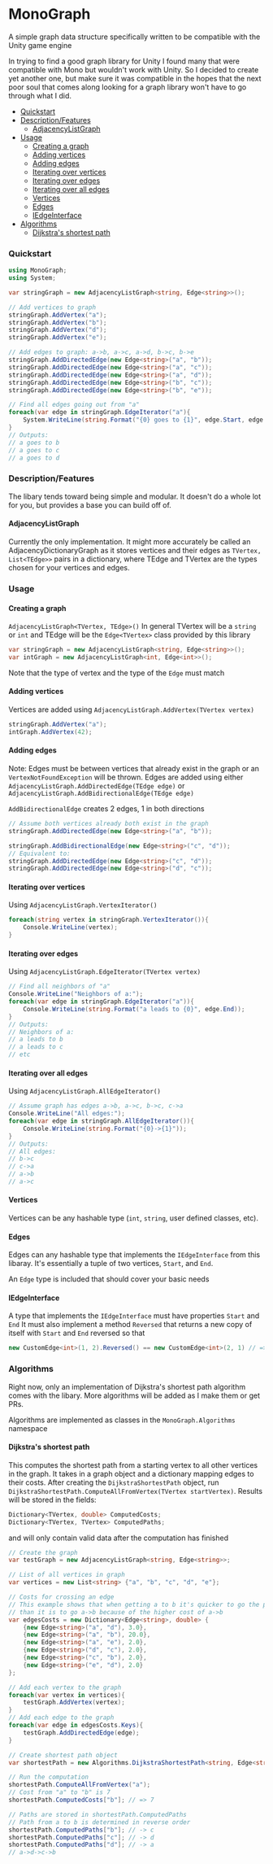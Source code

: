 # MonoGraph
A simple graph data structure specifically written to be compatible with the Unity game engine

In trying to find a good graph library for Unity I found many that were compatible with Mono but wouldn't work with Unity. So I decided to create yet another one, but make sure it was compatible in the hopes that the next poor soul that comes along looking for a graph library won't have to go through what I did.

* [Quickstart](#quickstart)
* [Description/Features](#descriptionfeatures)
    * [AdjacencyListGraph](#adjacencylistgraph)
* [Usage](#usage)
    * [Creating a graph](#creating-a-graph)
    * [Adding vertices](#adding-vertices)
    * [Adding edges](#adding-edges)
    * [Iterating over vertices](#iterating-over-vertices)
    * [Iterating over edges](#iterating-over-edges)
    * [Iterating over all edges](#iterating-over-all-edges)
    * [Vertices](#vertices)
    * [Edges](#edges)
    * [IEdgeInterface](#iedgeinterface)
* [Algorithms](#algorithms)
    * [Dijkstra's shortest path](#dijkstras-shortest-path)


### Quickstart
```c#
using MonoGraph;
using System;

var stringGraph = new AdjacencyListGraph<string, Edge<string>>();

// Add vertices to graph
stringGraph.AddVertex("a");
stringGraph.AddVertex("b");
stringGraph.AddVertex("d");
stringGraph.AddVertex("e");

// Add edges to graph: a->b, a->c, a->d, b->c, b->e
stringGraph.AddDirectedEdge(new Edge<string>("a", "b"));
stringGraph.AddDirectedEdge(new Edge<string>("a", "c"));
stringGraph.AddDirectedEdge(new Edge<string>("a", "d"));
stringGraph.AddDirectedEdge(new Edge<string>("b", "c"));
stringGraph.AddDirectedEdge(new Edge<string>("b", "e"));

// Find all edges going out from "a"
foreach(var edge in stringGraph.EdgeIterator("a"){
    System.WriteLine(string.Format("{0} goes to {1}", edge.Start, edge.End);
}
// Outputs:
// a goes to b
// a goes to c
// a goes to d
```
### Description/Features

The libary tends toward being simple and modular. It doesn't do a whole lot for you, but provides a base you can build off of.

#### AdjacencyListGraph
Currently the only implementation. It might more accurately be called an AdjacencyDictionaryGraph as it stores vertices and their edges as `TVertex, List<TEdge>>` pairs in a dictionary, where TEdge and TVertex are the types chosen for your vertices and edges. 

### Usage
#### Creating a graph
`AdjacencyListGraph<TVertex, TEdge>()`
In general TVertex will be a `string` or `int` and TEdge will be the `Edge<TVertex>` class provided by this library
```c#
var stringGraph = new AdjacencyListGraph<string, Edge<string>>();
var intGraph = new AdjacencyListGraph<int, Edge<int>>();
```
Note that the type of vertex and the type of the `Edge` must match

#### Adding vertices
Vertices are added using `AdjacencyListGraph.AddVertex(TVertex vertex)`
```c#
stringGraph.AddVertex("a");
intGraph.AddVertex(42);
```
#### Adding edges
Note: Edges must be between vertices that already exist in the graph or an `VertexNotFoundException` will be thrown.
Edges are added using either `AdjacencyListGraph.AddDirectedEdge(TEdge edge)` or `AdjacencyListGraph.AddBidirectionalEdge(TEdge edge)`

`AddBidirectionalEdge` creates 2 edges, 1 in both directions
```c#
// Assume both vertices already both exist in the graph
stringGraph.AddDirectedEdge(new Edge<string>("a", "b"));

stringGraph.AddBidirectionalEdge(new Edge<string>("c", "d"));
// Equivalent to:
stringGraph.AddDirectedEdge(new Edge<string>("c", "d"));
stringGraph.AddDirectedEdge(new Edge<string>("d", "c"));
```
#### Iterating over vertices
Using  `AdjacencyListGraph.VertexIterator()`
```c#
foreach(string vertex in stringGraph.VertexIterator()){
    Console.WriteLine(vertex);
}
```
#### Iterating over edges
Using `AdjacencyListGraph.EdgeIterator(TVertex vertex)`
```c#
// Find all neighbors of "a"
Console.WriteLine("Neighbors of a:");
foreach(var edge in stringGraph.EdgeIterator("a")){
    Console.WriteLine(string.Format("a leads to {0}", edge.End));
}
// Outputs:
// Neighbors of a:
// a leads to b
// a leads to c
// etc
```
#### Iterating over all edges
Using `AdjacencyListGraph.AllEdgeIterator()`
```c#
// Assume graph has edges a->b, a->c, b->c, c->a
Console.WriteLine("All edges:");
foreach(var edge in stringGraph.AllEdgeIterator()){
    Console.WriteLine(string.Format("{0}->{1}"));
}
// Outputs:
// All edges:
// b->c
// c->a
// a->b
// a->c
```
#### Vertices
Vertices can be any hashable type (`int`, `string`, user defined classes, etc). 

#### Edges
Edges can any hashable type that implements the `IEdgeInterface` from this libaray. It's essentially a tuple of two vertices, `Start`, and `End`.

An `Edge` type is included that should cover your basic needs

#### IEdgeInterface
A type that implements the `IEdgeInterface` must have properties `Start` and `End`
It must also implement a method `Reversed` that returns a new copy of itself with `Start` and `End` reversed so that 
```c#
new CustomEdge<int>(1, 2).Reversed() == new CustomEdge<int>(2, 1) // => true
```

### Algorithms
Right now, only an implementation of Dijkstra's shortest path algorithm comes with the libary. More algorithms will be added as I make them or get PRs.

Algorithms are implemented as classes in the `MonoGraph.Algorithms` namespace

#### Dijkstra's shortest path
This computes the shortest path from a starting vertex to all other vertices in the graph.
It takes in a graph object and a dictionary mapping edges to their costs.
After creating the `DijkstraShortestPath` object, run `DijkstraShortestPath.ComputeAllFromVertex(TVertex startVertex)`. Results will be stored in the fields:
```c#
Dictionary<TVertex, double> ComputedCosts;
Dictionary<TVertex, TVertex> ComputedPaths;
```
and will only contain valid data after the computation has finished
```c#
// Create the graph
var testGraph = new AdjacencyListGraph<string, Edge<string>>;

// List of all vertices in graph
var vertices = new List<string> {"a", "b", "c", "d", "e"};

// Costs for crossing an edge
// This example shows that when getting a to b it's quicker to go the path a->d->c->b
// than it is to go a->b because of the higher cost of a->b
var edgesCosts = new Dictionary<Edge<string>, double> {
    {new Edge<string>("a", "d"), 3.0},
    {new Edge<string>("a", "b"), 20.0},
    {new Edge<string>("a", "e"), 2.0},
    {new Edge<string>("d", "c"), 2.0},
    {new Edge<string>("c", "b"), 2.0},
    {new Edge<string>("e", "d"), 2.0}
};

// Add each vertex to the graph
foreach(var vertex in vertices){
    testGraph.AddVertex(vertex);
}
// Add each edge to the graph
foreach(var edge in edgesCosts.Keys){
    testGraph.AddDirectedEdge(edge);
}

// Create shortest path object
var shortestPath = new Algorithms.DijkstraShortestPath<string, Edge<string>>;

// Run the computation
shortestPath.ComputeAllFromVertex("a");
// Cost from "a" to "b" is 7
shortestPath.ComputedCosts["b"]; // => 7

// Paths are stored in shortestPath.ComputedPaths
// Path from a to b is determined in reverse order
shortestPath.ComputedPaths["b"]; // -> c
shortestPath.ComputedPaths["c"]; // -> d
shortestPath.ComputedPaths["d"]; // -> a
// a->d->c->b
```
